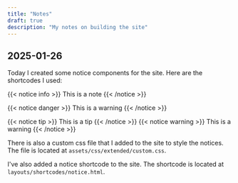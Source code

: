 ```yaml
---
title: "Notes"
draft: true
description: "My notes on building the site"
---
```


## 2025-01-26

Today I created some notice components for the site. Here are the shortcodes I used:

{{< notice info >}}
This is a note
{{< /notice >}}
<!-- add a warning notice below -->
{{< notice danger >}}
This is a warning
{{< /notice >}}
<!-- add a tip notice below -->
{{< notice tip >}}
This is a tip
{{< /notice >}}
{{< notice warning >}}
This is a warning
{{< /notice >}}

There is also a custom css file that I added to the site to style the notices. The file is located at `assets/css/extended/custom.css`.

I've also added a notice shortcode to the site. The shortcode is located at `layouts/shortcodes/notice.html`.
